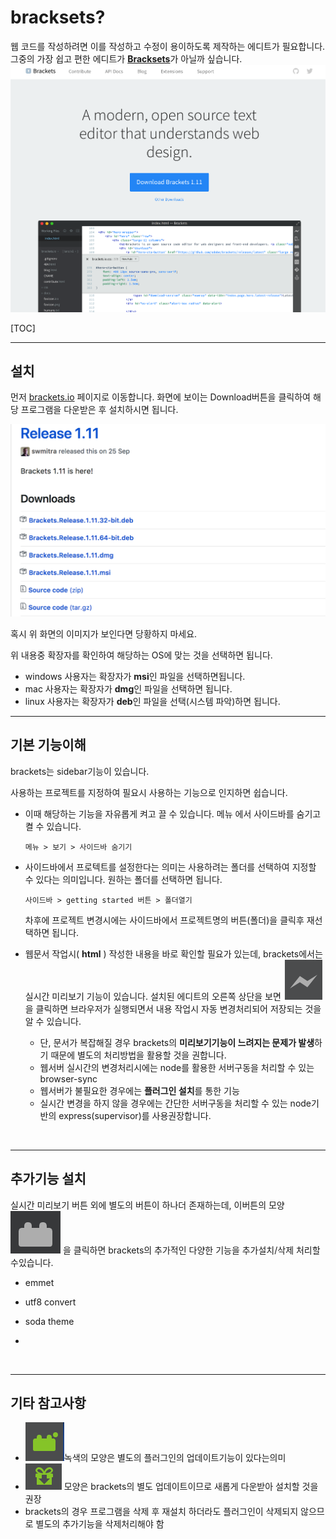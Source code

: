# bracksets?

웹 코드를 작성하려면 이를 작성하고 수정이 용이하도록 제작하는 에디트가 필요합니다. 
그중의 가장 쉽고 편한 에디트가 [**Bracksets**](http://bracksets.io)가 아닐까 싶습니다.
![brackstes mainpage](./img/brackets_main.png)

[TOC]

---

## 설치

먼저 [brackets.io](http://brackets.io) 페이지로 이동합니다. 
화면에 보이는 Download버튼을 클릭하여 해당 프로그램을 다운받은 후 설치하시면 됩니다. 

![down 화면](./img/brackets_down.png)

혹시 위 화면의 이미지가 보인다면 당황하지 마세요.

위 내용중 확장자를 확인하여 해당하는 OS에 맞는 것을 선택하면 됩니다. 

- windows 사용자는 확장자가 **msi**인 파일을 선택하면됩니다.
- mac 사용자는 확장자가 **dmg**인 파일을 선택하면 됩니다.
- linux 사용자는 확장자가 **deb**인 파일을 선택(시스템 파악)하면 됩니다.


---

## 기본 기능이해

brackets는 sidebar기능이 있습니다.

사용하는 프로젝트를 지정하여 필요시 사용하는 기능으로 인지하면 쉽습니다. 

- 이때 해당하는 기능을 자유롭게 켜고 끌 수 있습니다. 
  메뉴 에서 사이드바를 숨기고 켤 수 있습니다.

  ```
  메뉴 > 보기 > 사이드바 숨기기
  ```

- 사이드바에서 프로텍트를 설정한다는 의미는 사용하려는 폴더를 선택하여 지정할 수 있다는 의미입니다.
  원하는 폴더를 선택하면 됩니다. 

  ```
  사이드바 > getting started 버튼 > 폴더열기
  ```

  차후에 프로젝트 변경시에는 사이드바에서 프로젝트명의 버튼(폴더)을 클릭후 재선택하면 됩니다.

- 웹문서 작업시( **html** ) 작성한 내용을 바로 확인할 필요가 있는데, brackets에서는 실시간 미리보기 기능이 있습니다. 
  설치된 에디트의 오른쪽 상단을 보면 ![번개모양 미리보기버튼](./img/brackets_view.png) 을 클릭하면 브라우저가 실행되면서 내용 작업시 자동 변경처리되어 저장되는 것을 알 수 있습니다. 

  - 단, 문서가 복잡해질 경우 brackets의 **미리보기기능이 느려지는 문제가 발생**하기 때문에 별도의 처리방법을 활용할 것을 권합니다. 
  - 웹서버 실시간의 변경처리시에는 node를 활용한 서버구동을 처리할 수 있는 browser-sync
  - 웹서버가 불필요한 경우에는 **플러그인 설치**를 통한 기능
  - 실시간 변경을 하지 않을 경우에는 간단한 서버구동을 처리할 수 있는 node기반의 express(supervisor)를 사용권장합니다.

  ​


---

## 추가기능 설치

실시간 미리보기 버튼 외에 별도의 버튼이 하나더 존재하는데, 이버튼의 모양 ![brackets plugin](./img/brackets_extention.png) 을 클릭하면 brackets의 추가적인 다양한 기능을 추가설치/삭제 처리할 수있습니다.

- emmet

- utf8 convert

- soda theme

- ​

  ​

---

## 기타 참고사항



-  ![brackets plugin](./img/brackets_plugin.png)녹색의 모양은 별도의 플러그인의 업데이트기능이 있다는의미
- ![brackets의 버전업](./img/brackets_update.png) 모양은 brackets의 별도 업데이트이므로 새롭게 다운받아 설치할 것을 권장
- brackets의 경우 프로그램을 삭제 후 재설치 하더라도 플러그인이 삭제되지 않으므로 별도의 추가기능을 삭제처리해야 함


